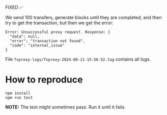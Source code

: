 FIXED ✅

We send 100 transfers, generate blocks until they are completed, and then try to get the transaction, but then we get the error:

```
Error: Unsuccessful proxy request. Response: {
  "data": null,
  "error": "transaction not found",
  "code": "internal_issue"
}
```

File `fsproxy-logs/fsproxy-2024-08-11-15-56-52.log` contains all logs.

# How to reproduce

```
npm install
npm run test
```

**NOTE:** The test might sometimes pass. Run it until it fails.
